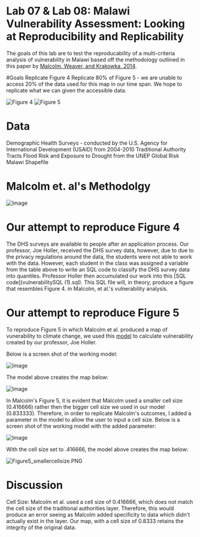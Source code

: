 # Lab 07 & Lab 08: Malawi Vulnerability Assessment: Looking at Reproducibility and Replicability


The goals of this lab are to test the reproducability of a multi-criteria analysis of vulnerability in Malawi based off the methodology outlined in this paper by [Malcolm, Weaver, and Krakowka, 2014](VulnerabilityMalcolm.pdf).

#Goals
Replicate Figure 4
Replicate 80% of Figure 5 - we are unable to access 20% of the data used for this map in our time span. We hope to replicate what we can given the accessible data.  


![Figure 4](Figure4.png)
![Figure 5](Figure5.png)

# Data

Demographic Health Surveys - conducted by the U.S. Agency for International Development (USAID) from 2004-2010
Traditional Authority Tracts
Flood Risk and Exposure to Drought from the UNEP Global Risk
Malawi Shapefile

# Malcolm et. al's Methodolgy

![Image](MalcolmMethod.png)

# Our attempt to reproduce Figure 4

The DHS surveys are available to people after an application process. Our professor, Joe Holler, received the DHS survey data, however, due to due to the privacy regulations around the data, the students were not able to work with the data. However, each student in the class was assigned a variable from the table above to write an SQL code to classify the DHS survey data into quantiles. Professor Holler then accumulated our work into this [SQL code](vulnerabilitySQL (1).sql). This SQL file will, in theory, produce a figure that resembles Figure 4. in Malcolm, et al.'s vulnerability analysis.


# Our attempt to reproduce Figure 5

To reproduce Figure 5 in which Malcolm et al. produced a map of vunerability to climate change, we used this [model](vulnerability.model3) to calculate vulnerability created by our professor, Joe Holler. 

Below is a screen shot of the working model:

![Image](Model_1_Biggercellsize.PNG)

The model above creates the map below:

![Image](Figure_5_Bigger_Cell.PNG)

In Malcolm's Figure 5, it is evident that Malcolm used a smaller cell size (0.416666) rather then the bigger cell size we used in our model (0.833333). Therefore, in order to replicate Malcolm's outcomes, I added a parameter in the model to allow the user to input a cell size. Below is a screen shot of the working model with the added parameter:

![Image](Model_2_Smallercellsize.PNG)

With the cell size set to .416666, the model above creates the map below:

![Figure5_smallercellsize.PNG](Figure5_smallercellsize.PNG)




# Discussion


Cell Size: Malcolm et al. used a cell size of 0.416666, which does not match the cell size of the traditional authorities layer. Therefore, this would produce an error seeing as Malcolm added specificity to data which didn't actually exist in the layer. Our map, with a cell size of 0.8333 retains the integrity of the original data.











